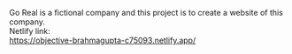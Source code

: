 Go Real is a fictional company and this project is to create a website of this company.<br /> 
Netlify link:<br /> 
https://objective-brahmagupta-c75093.netlify.app/
